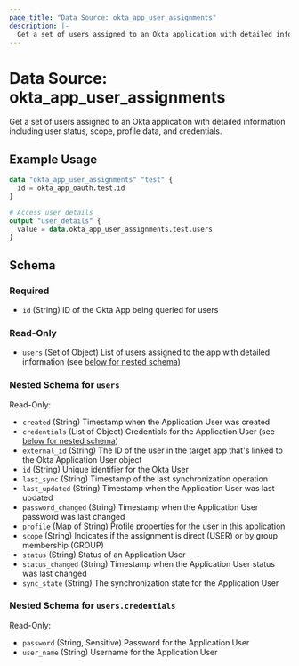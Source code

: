 ```yaml
---
page_title: "Data Source: okta_app_user_assignments"
description: |-
  Get a set of users assigned to an Okta application with detailed information.
---
```


# Data Source: okta_app_user_assignments

Get a set of users assigned to an Okta application with detailed information including user status, scope, profile data, and credentials.

## Example Usage

```terraform
data "okta_app_user_assignments" "test" {
  id = okta_app_oauth.test.id
}

# Access user details
output "user_details" {
  value = data.okta_app_user_assignments.test.users
}
```

<!-- schema generated by tfplugindocs -->

## Schema

### Required

- `id` (String) ID of the Okta App being queried for users

### Read-Only

- `users` (Set of Object) List of users assigned to the app with detailed information (see [below for nested schema](#nestedblock--users))

<a id="nestedblock--users"></a>

### Nested Schema for `users`

Read-Only:

- `created` (String) Timestamp when the Application User was created
- `credentials` (List of Object) Credentials for the Application User (see [below for nested schema](#nestedblock--users--credentials))
- `external_id` (String) The ID of the user in the target app that's linked to the Okta Application User object
- `id` (String) Unique identifier for the Okta User
- `last_sync` (String) Timestamp of the last synchronization operation
- `last_updated` (String) Timestamp when the Application User was last updated
- `password_changed` (String) Timestamp when the Application User password was last changed
- `profile` (Map of String) Profile properties for the user in this application
- `scope` (String) Indicates if the assignment is direct (USER) or by group membership (GROUP)
- `status` (String) Status of an Application User
- `status_changed` (String) Timestamp when the Application User status was last changed
- `sync_state` (String) The synchronization state for the Application User

<a id="nestedblock--users--credentials"></a>

### Nested Schema for `users.credentials`

Read-Only:

- `password` (String, Sensitive) Password for the Application User
- `user_name` (String) Username for the Application User

